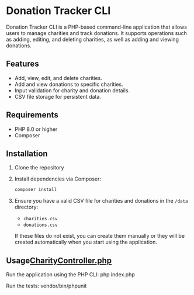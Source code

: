 # Donation Tracker CLI

Donation Tracker CLI is a PHP-based command-line application that allows users to manage charities and track donations.
It supports operations such as adding, editing, and deleting charities, as well as adding and viewing donations.

## Features

- Add, view, edit, and delete charities.
- Add and view donations to specific charities.
- Input validation for charity and donation details.
- CSV file storage for persistent data.

## Requirements

- PHP 8.0 or higher
- Composer

## Installation

1. Clone the repository

2. Install dependencies via Composer:

    ```bash
    composer install
    ```

3. Ensure you have a valid CSV file for charities and donations in the `/data` directory:

    - `charities.csv`
    - `donations.csv`

   If these files do not exist, you can create them manually or they will be created automatically when you start using
   the application.

## Usage[CharityController.php](src%2FController%2FCharityController.php)

Run the application using the PHP CLI:
php index.php

Run the tests:
vendor/bin/phpunit